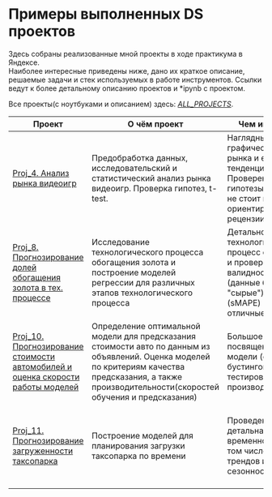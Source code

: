 # Примеры выполненных DS проектов

Здесь собраны реализованные мной проекты в ходе практикума в Яндексе. <br/>
Наиболее интересные приведены ниже, дано их краткое описание, решаемые задачи и стек используемых в работе инструментов.
Ссылки ведут к более детальному описанию проектов и *ipynb с проектом.

Все проекты(с ноутбуками и описанием) здесь: [*ALL_PROJECTS*](https://github.com/Ant1core/Praktikum/tree/master/ALL_PROJECTS).

Проект | О чём проект | Чем интересен | Stack
--- | --- | --- | ---
[Proj_4. Анализ рынка видеоигр](https://github.com/Ant1core/Praktikum/tree/master/4_Videogames_market_statistic) | Предобработка данных, исследовательский и статистический анализ рынка видеоигр. Проверка гипотез, t-test. | Наглядный графический анализ рынка и его тенденций. Проверенные гипотезы о том, что не стоит всегда ориентироваться на рецензии критиков:) | pandas, numpy, scipy, mathplotlib, pyplot, seaborn
[Proj_8. Прогнозирование долей обогащения золота в тех. процессе](https://github.com/Ant1core/Praktikum/tree/master/8_Gold_recovery_Regressions) | Исследование технологического процесса обогащения золота и построение моделей регрессии для различных этапов технологического процесса | Детально разобрал технологический процесс обогащения и проверил валидность данных (данные были "сырые"). Метрики (sMAPE) получились отличные! | pandas, numpy, sklearn, seaborn
[Proj_10. Прогнозирование стоимости автомобилей и оценка скорости работы моделей](https://github.com/Ant1core/Praktikum/tree/master/10_Cars_price_GBM) | Определение оптимальной модели для предсказания стоимости авто по данным из объявлений. Оценка моделей по критериям качества предсказания, а также производительности(скоростей обучения и предсказания) | Большое внимание посвящено тюнингу модели (особенно бустинговых) и тестированию производительности. | pandas, numpy, sklearn, XGBoost, LightGBM, CatBoost, matplotlib, %timeit
[Proj_11. Прогнозирование загруженности таксопарка](https://github.com/Ant1core/Praktikum/tree/master/11_Airport_Taxi_timelines) | Построение моделей для планирования загрузки таксопарка по времени | Проведена детальная обработка временного ряда, в том числе анализ трендов и сезонности. | pandas, numpy, statsmodels, sklearn, XGBoost, LightGBM, CatBoost, seaborn

